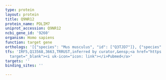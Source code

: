 ```yaml
---
type: protein
layout: protein
title: Q9NR12
protein_name: PDLIM7
uniprot_accession: Q9NR12
ncbi_gene_id: '9260'
organism: Homo sapiens
function: target gene
orthologs: '[{"species": "Mus musculus", "id": ["Q3TJD7"]}, {"species": "Rattus norvegicus", "id": ["Q9Z1Z9"]}]'
tfs: 'IRF5,Q13568,3663,TRRUST,inferred by curator,&ensp;<a href="https://www.ncbi.nlm.nih.gov/pubmed/?term=29087512%5Buid%5D+OR+16140744%5Buid%5D"
  target="_blank"><i uk-icon="icon: link"></i>Pubmed</a>'
targets: ''
binding_sites: ''

---
```

